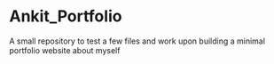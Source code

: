 # Ankit_Portfolio
A small repository to test a few files and work upon building a minimal portfolio website about myself
